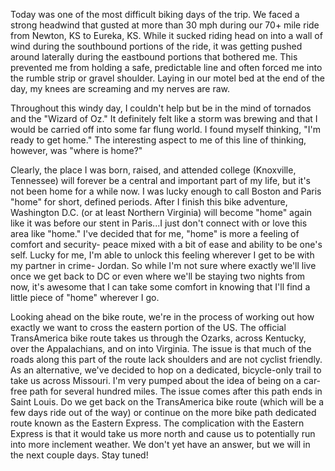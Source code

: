 Today was one of the most difficult biking days of the trip.  We faced a strong headwind that gusted at more than 30 mph during our 70+ mile ride from Newton, KS to Eureka, KS.  While it sucked riding head on into a wall of wind during the southbound portions of the ride, it was getting pushed around laterally during the eastbound portions that bothered me.  This prevented me from holding a safe, predictable line and often forced me into the rumble strip or gravel shoulder.  Laying in our motel bed at the end of the day, my knees are screaming and my nerves are raw.

Throughout this windy day, I couldn't help but be in the mind of tornados and the "Wizard of Oz."  It definitely felt like a storm was brewing and that I would be carried off into some far flung world.  I found myself thinking, "I'm ready to get home."  The interesting aspect to me of this line of thinking, however, was "where is home?"

Clearly, the place I was born, raised, and attended college (Knoxville, Tennessee) will forever be a central and important part of my life, but it's not been home for a while now.  I was lucky enough to call Boston and Paris "home" for short, defined periods.  After I finish this bike adventure, Washington D.C. (or at least Northern Virginia) will become "home" again like it was before our stent in Paris...I just don't connect with or love this area like "home."  I've decided that for me, "home" is more a feeling of comfort and security- peace mixed with a bit of ease and ability to be one's self.  Lucky for me, I'm able to unlock this feeling wherever I get to be with my partner in crime- Jordan.  So while I'm not sure where exactly we'll live once we get back to DC or even where we'll be staying two nights from now, it's awesome that I can take some comfort in knowing that I'll find a little piece of "home" wherever I go.

Looking ahead on the bike route, we're in the process of working out how exactly we want to cross the eastern portion of the US.  The official TransAmerica bike route takes us through the Ozarks, across Kentucky, over the Appalachians, and on into Virginia.  The issue is that much of the roads along this part of the route lack shoulders and are not cyclist friendly.  As an alternative, we've decided to hop on a dedicated, bicycle-only trail to take us across Missouri.  I'm very pumped about the idea of being on a car-free path for several hundred miles.  The issue comes after this path ends in Saint Louis.  Do we get back on the TransAmerica bike route (which will be a few days ride out of the way) or continue on the more bike path dedicated route known as the Eastern Express.  The complication with the Eastern Express is that it would take us more north and cause us to potentially run into more inclement weather.  We don't yet have an answer, but we will in the next couple days.  Stay tuned!
